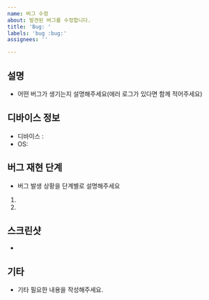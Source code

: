 ```yaml
---
name: 버그 수정
about: 발견된 버그를 수정합니다.
title: 'Bug: '
labels: 'bug :bug:'
assignees: ''

---
```


## 설명

- 어떤 버그가 생기는지 설명해주세요(에러 로그가 있다면 함께 적어주세요)

## 디바이스 정보

- 디바이스 :
- OS:

## 버그 재현 단계

- 버그 발생 상황을 단계별로 설명해주세요

1.
2. 

## 스크린샷

- 

## 기타

- 기타 필요한 내용을 작성해주세요.
